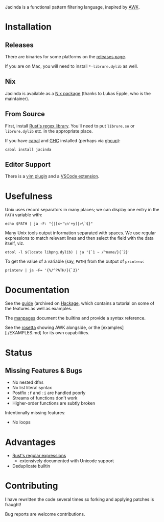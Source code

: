 Jacinda is a functional pattern filtering language,
inspired by [AWK](http://www.awklang.org).

# Installation

## Releases

There are binaries for some platforms on the [releases page](https://github.com/vmchale/jacinda/releases/).

If you are on Mac, you will need to install `*-librure.dylib` as well.

## Nix

Jacinda is available as a [Nix package](https://search.nixos.org/packages?channel=unstable&from=0&size=1&type=packages&query=jacinda) (thanks to Lukas Epple, who is the maintainer).

## From Source

First, install [Rust's regex library](https://github.com/rust-lang/regex/tree/master/regex-capi#c-api-for-rusts-regex-engine). You'll need to put `librure.so` or `librure.dylib` etc. in the appropriate place.

If you have [cabal](https://www.haskell.org/cabal/) and [GHC](https://www.haskell.org/ghc/) installed (perhaps via [ghcup](https://www.haskell.org/ghcup/)):

```
cabal install jacinda
```

## Editor Support

There is a [vim plugin](https://github.com/vmchale/jacinda-vim) and a [VSCode extension](https://marketplace.visualstudio.com/items?itemName=vmchale.jacinda).

# Usefulness

Unix uses record separators in many places; we can display one entry in the
`PATH` variable with:

```
echo $PATH | ja -F: "{|[x+'\n'+y]|>\`$}"
```

Many Unix tools output information separated with spaces. We use regular
expressions to match relevant lines and then select the field with the data
itself, viz.

```
otool -l $(locate libpng.dylib) | ja '{`1 ~ /^name/}{`2}'
```

To get the value of a variable (say, `PATH`) from the output of `printenv`:

```
printenv | ja -F= '{%/^PATH/}{`2}'
```

# Documentation

See the [guide](https://vmchale.github.io/jacinda/) (archived on [Hackage](https://hackage.haskell.org/package/jacinda/src/doc/guide.pdf), which contains a tutorial
on some of the features as well as examples.

The [manpages](https://hackage.haskell.org/package/jacinda/src/man/ja.1) document the builtins and provide a syntax reference.

See the [rosetta](./ROSETTA.md) showing AWK alongside, or the [examples][./EXAMPLES.md] for its own capabilities.

# Status

## Missing Features & Bugs

  * No nested dfns
  * No list literal syntax
  * Postfix `:f` and `:i` are handled poorly
  * Streams of functions don't work
  * Higher-order functions are subtly broken

Intentionally missing features:

  * No loops

# Advantages

  * [Rust's regular expressions](https://docs.rs/regex/)
    - extensively documented with Unicode support
  * Deduplicate builtin

# Contributing

I have rewritten the code several times so forking and applying patches is fraught!

Bug reports are welcome contributions.
